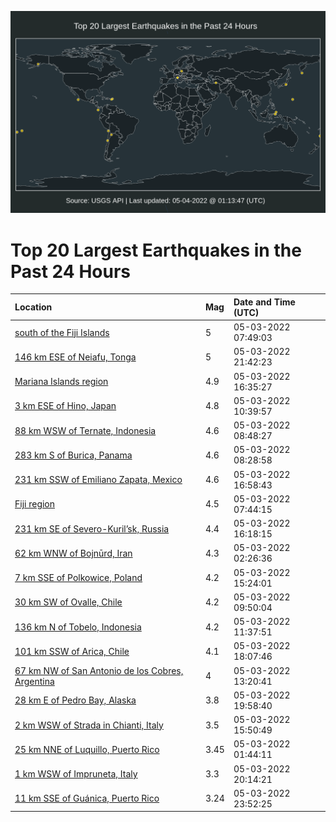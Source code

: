 ![Map](./map.png)

# Top 20 Largest Earthquakes in the Past 24 Hours

| Location | Mag | Date and Time (UTC) |
|:---|:---|:---|
| [south of the Fiji Islands](https://earthquake.usgs.gov/earthquakes/eventpage/us7000h6ry) | 5 | 05-03-2022 07:49:03 |
| [146 km ESE of Neiafu, Tonga](https://earthquake.usgs.gov/earthquakes/eventpage/us7000h6vj) | 5 | 05-03-2022 21:42:23 |
| [Mariana Islands region](https://earthquake.usgs.gov/earthquakes/eventpage/us7000h6tt) | 4.9 | 05-03-2022 16:35:27 |
| [3 km ESE of Hino, Japan](https://earthquake.usgs.gov/earthquakes/eventpage/us7000h6sf) | 4.8 | 05-03-2022 10:39:57 |
| [88 km WSW of Ternate, Indonesia](https://earthquake.usgs.gov/earthquakes/eventpage/us7000h6s5) | 4.6 | 05-03-2022 08:48:27 |
| [283 km S of Burica, Panama](https://earthquake.usgs.gov/earthquakes/eventpage/us7000h6s3) | 4.6 | 05-03-2022 08:28:58 |
| [231 km SSW of Emiliano Zapata, Mexico](https://earthquake.usgs.gov/earthquakes/eventpage/us7000h6u1) | 4.6 | 05-03-2022 16:58:43 |
| [Fiji region](https://earthquake.usgs.gov/earthquakes/eventpage/us7000h6ru) | 4.5 | 05-03-2022 07:44:15 |
| [231 km SE of Severo-Kuril’sk, Russia](https://earthquake.usgs.gov/earthquakes/eventpage/us7000h6tp) | 4.4 | 05-03-2022 16:18:15 |
| [62 km WNW of Bojnūrd, Iran](https://earthquake.usgs.gov/earthquakes/eventpage/us7000h6qy) | 4.3 | 05-03-2022 02:26:36 |
| [7 km SSE of Polkowice, Poland](https://earthquake.usgs.gov/earthquakes/eventpage/us7000h6tf) | 4.2 | 05-03-2022 15:24:01 |
| [30 km SW of Ovalle, Chile](https://earthquake.usgs.gov/earthquakes/eventpage/us7000h6s8) | 4.2 | 05-03-2022 09:50:04 |
| [136 km N of Tobelo, Indonesia](https://earthquake.usgs.gov/earthquakes/eventpage/us7000h6sj) | 4.2 | 05-03-2022 11:37:51 |
| [101 km SSW of Arica, Chile](https://earthquake.usgs.gov/earthquakes/eventpage/us7000h6ua) | 4.1 | 05-03-2022 18:07:46 |
| [67 km NW of San Antonio de los Cobres, Argentina](https://earthquake.usgs.gov/earthquakes/eventpage/us7000h6sx) | 4 | 05-03-2022 13:20:41 |
| [28 km E of Pedro Bay, Alaska](https://earthquake.usgs.gov/earthquakes/eventpage/ak0225nqrfsc) | 3.8 | 05-03-2022 19:58:40 |
| [2 km WSW of Strada in Chianti, Italy](https://earthquake.usgs.gov/earthquakes/eventpage/us7000h6tk) | 3.5 | 05-03-2022 15:50:49 |
| [25 km NNE of Luquillo, Puerto Rico](https://earthquake.usgs.gov/earthquakes/eventpage/pr2022123000) | 3.45 | 05-03-2022 01:44:11 |
| [1 km WSW of Impruneta, Italy](https://earthquake.usgs.gov/earthquakes/eventpage/us7000h6ut) | 3.3 | 05-03-2022 20:14:21 |
| [11 km SSE of Guánica, Puerto Rico](https://earthquake.usgs.gov/earthquakes/eventpage/pr71347298) | 3.24 | 05-03-2022 23:52:25 |
